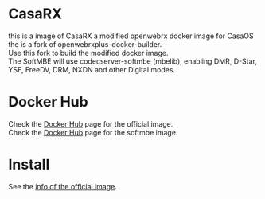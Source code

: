 # CasaRX
this is a image of CasaRX a modified openwebrx docker image for CasaOS
the is a fork of openwebrxplus-docker-builder.  
Use this fork to build the modified docker image.  
The SoftMBE will use codecserver-softmbe (mbelib), enabling DMR, D-Star, YSF, FreeDV, DRM, NXDN and other Digital modes.

# Docker Hub
Check the [Docker Hub](https://hub.docker.com/r/slechev/openwebrxplus) page for the official image.  
Check the [Docker Hub](https://hub.docker.com/r/slechev/openwebrxplus-softmbe) page for the softmbe image.

# Install
See the [info of the official image](https://hub.docker.com/r/slechev/openwebrxplus).

